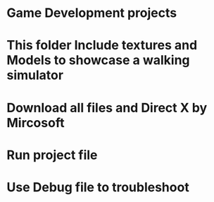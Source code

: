 # Game Development projects
# This folder Include textures and Models to showcase a walking simulator
# Download all files and Direct X by Mircosoft
# Run project file
# Use Debug file to troubleshoot
